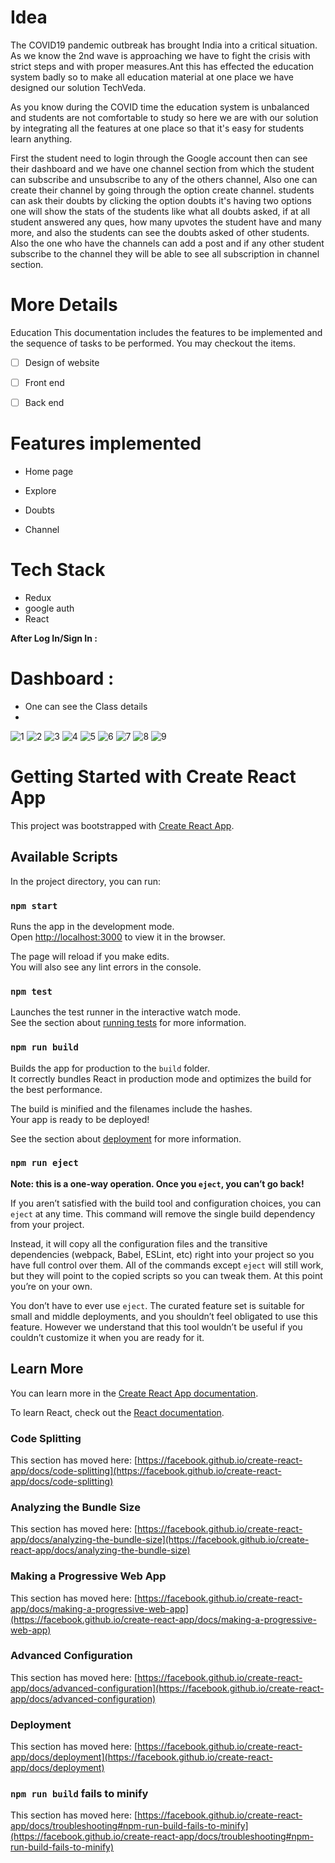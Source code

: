 # Idea
The COVID19 pandemic outbreak has brought India into a critical situation. As we know the 2nd wave is approaching we have to fight the crisis with strict steps and with proper measures.Ant this has effected the education system badly so to make all education material at one place we have designed our solution TechVeda.

As you know during the COVID time the education system is unbalanced and students are not comfortable to study so here we are with our solution by integrating all the features at one place so that it's easy for students learn anything.

First the student need to login through the Google account then can see their dashboard and we have one channel section from which the student can subscribe and unsubscribe to any of  the others channel, Also one can create their channel by going through the option create channel.
students can ask their doubts by clicking the option doubts it's having two options one will show the stats of the students like what all  doubts asked, if at all student answered any ques, how many upvotes the student have and many more, and also the students can see the doubts asked of other students.
Also the one who have the channels can add a post and if any other student subscribe to the channel they will be able to see all subscription in channel section.

# More Details
 Education
This documentation includes the features to be implemented and the sequence of tasks to be performed. You may checkout the items.

- [ ] Design of website
- [ ] Front end 
- [ ] Back end


# Features implemented 
-  Home page

-  Explore
-  Doubts
-  Channel

# Tech Stack

- Redux
- google auth
- React

**After Log In/Sign In :**

# Dashboard : 

- One can see the Class details
-

![1](https://user-images.githubusercontent.com/59612128/120091659-f77ec680-c12a-11eb-8817-e9e55b513a33.jpg)
![2](https://user-images.githubusercontent.com/59612128/120091663-fa79b700-c12a-11eb-94b8-0135d9f03d55.jpg)
![3](https://user-images.githubusercontent.com/59612128/120091665-fbaae400-c12a-11eb-9547-ed753a454ec6.jpg)
![4](https://user-images.githubusercontent.com/59612128/120091669-006f9800-c12b-11eb-8b47-7ab43f910170.jpg)
![5](https://user-images.githubusercontent.com/59612128/120091671-02d1f200-c12b-11eb-8f29-4651cd78c93a.jpg)
![6](https://user-images.githubusercontent.com/59612128/120091674-05344c00-c12b-11eb-9518-642190068a60.jpg)
![7](https://user-images.githubusercontent.com/59612128/120091677-06fe0f80-c12b-11eb-8304-9fa8a3867569.jpg)
![8](https://user-images.githubusercontent.com/59612128/120091678-082f3c80-c12b-11eb-87fb-bf75808d24ad.jpg)
![9](https://user-images.githubusercontent.com/59612128/120091743-9a374500-c12b-11eb-997e-fb166a9cf2d8.jpg)



# Getting Started with Create React App

This project was bootstrapped with [Create React App](https://github.com/facebook/create-react-app).

## Available Scripts

In the project directory, you can run:

### `npm start`

Runs the app in the development mode.\
Open [http://localhost:3000](http://localhost:3000) to view it in the browser.

The page will reload if you make edits.\
You will also see any lint errors in the console.

### `npm test`

Launches the test runner in the interactive watch mode.\
See the section about [running tests](https://facebook.github.io/create-react-app/docs/running-tests) for more information.

### `npm run build`

Builds the app for production to the `build` folder.\
It correctly bundles React in production mode and optimizes the build for the best performance.

The build is minified and the filenames include the hashes.\
Your app is ready to be deployed!

See the section about [deployment](https://facebook.github.io/create-react-app/docs/deployment) for more information.

### `npm run eject`

**Note: this is a one-way operation. Once you `eject`, you can’t go back!**

If you aren’t satisfied with the build tool and configuration choices, you can `eject` at any time. This command will remove the single build dependency from your project.

Instead, it will copy all the configuration files and the transitive dependencies (webpack, Babel, ESLint, etc) right into your project so you have full control over them. All of the commands except `eject` will still work, but they will point to the copied scripts so you can tweak them. At this point you’re on your own.

You don’t have to ever use `eject`. The curated feature set is suitable for small and middle deployments, and you shouldn’t feel obligated to use this feature. However we understand that this tool wouldn’t be useful if you couldn’t customize it when you are ready for it.

## Learn More

You can learn more in the [Create React App documentation](https://facebook.github.io/create-react-app/docs/getting-started).

To learn React, check out the [React documentation](https://reactjs.org/).

### Code Splitting

This section has moved here: [https://facebook.github.io/create-react-app/docs/code-splitting](https://facebook.github.io/create-react-app/docs/code-splitting)

### Analyzing the Bundle Size

This section has moved here: [https://facebook.github.io/create-react-app/docs/analyzing-the-bundle-size](https://facebook.github.io/create-react-app/docs/analyzing-the-bundle-size)

### Making a Progressive Web App

This section has moved here: [https://facebook.github.io/create-react-app/docs/making-a-progressive-web-app](https://facebook.github.io/create-react-app/docs/making-a-progressive-web-app)

### Advanced Configuration

This section has moved here: [https://facebook.github.io/create-react-app/docs/advanced-configuration](https://facebook.github.io/create-react-app/docs/advanced-configuration)

### Deployment

This section has moved here: [https://facebook.github.io/create-react-app/docs/deployment](https://facebook.github.io/create-react-app/docs/deployment)

### `npm run build` fails to minify

This section has moved here: [https://facebook.github.io/create-react-app/docs/troubleshooting#npm-run-build-fails-to-minify](https://facebook.github.io/create-react-app/docs/troubleshooting#npm-run-build-fails-to-minify)
